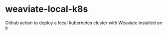 # weaviate-local-k8s
Github action to deploy a local kubernetes cluster with Weaviate installed on it
